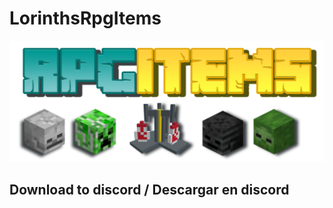 # LorinthsRpgItems

![alt Banner](https://github.com/MrNizzy/Translate-Plugins-Spigot/blob/master/Images/RPGItems.png?raw=true)

## Download to discord / Descargar en discord
